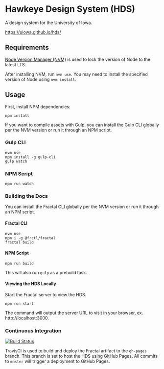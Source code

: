# Hawkeye Design System (HDS)
A design system for the University of Iowa.

https://uiowa.github.io/hds/

## Requirements
[Node Version Manager (NVM)](https://github.com/nvm-sh/nvm) is used to lock the version of Node to the latest LTS.

After installing NVM, run `nvm use`. You may need to install the specified version of Node using `nvm install`.

## Usage
First, install NPM dependencies:
```
npm install
```

If you want to compile assets with Gulp, you can install the Gulp CLI globally per the NVM version or run it through an NPM script.

### Gulp CLI
```
nvm use
npm install -g gulp-cli
gulp watch
```

### NPM Script
```
npm run watch
```

### Building the Docs

You can install the Fractal CLI globally per the NVM version or run it through an NPM script.

#### Fractal CLI
```
nvm use
npm i -g @frctl/fractal
fractal build
```

#### NPM Script
```
npm run build
```

This will also run `gulp` as a prebuild task.

#### Viewing the HDS Locally
Start the Fractal server to view the HDS.

```
npm run start
```

The command will output the server URL to visit in your browser, ex. http://localhost:3000.

### Continuous Integration
[![Build Status](https://travis-ci.com/uiowa/hds.svg?branch=master)](https://travis-ci.com/uiowa/hds)

TravisCI is used to build and deploy the Fractal artifact to the `gh-pages` branch. This branch is set to host the HDS using GitHub Pages. All commits to `master` will trigger a deployment to GitHub Pages.

